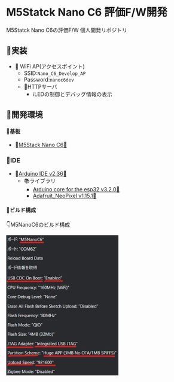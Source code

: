 # M5Statck Nano C6 評価F/W開発
M5Statck Nano C6の評価F/W 個人開発リポジトリ

## 📍実装

- 📶 WiFi AP(アクセスポイント)
  - SSID:`Nano_C6_Develop_AP`
  - Password:`nanoc6dev`
  - 📍HTTPサーバ
    - ℹ️LEDの制御とデバッグ情報の表示

## 📍開発環境

#### 📍基板

- 📍[M5Stack Nano C6🔗](https://docs.m5stack.com/ja/core/M5NanoC6)

### 📍IDE

- 📍[Arduino IDE v2.36🔗](https://github.com/arduino/arduino-ide/releases/tag/2.3.6)
  - 📚️ライブラリ
    - [Arduino core for the esp32  v3.2.0🔗](https://github.com/espressif/arduino-esp32/releases/tag/3.2.0)
    - [Adafruit_NeoPixel v1.15.1🔗](https://github.com/adafruit/Adafruit_NeoPixel/releases/tag/1.15.1)

#### 📍ビルド構成

👇M5NanoC6のビルド構成

<div align="left">
  <img width="300" src="/doc/m5nanoc6_build_info.png">
</div>
